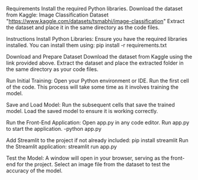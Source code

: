 Requirements
Install the required Python libraries.
Download the dataset from Kaggle: Image Classification Dataset "https://www.kaggle.com/datasets/tsmabhi/image-classification"
Extract the dataset and place it in the same directory as the code files.

Instructions
Install Python Libraries:
Ensure you have the required libraries installed. You can install them using:
pip install -r requirements.txt

Download and Prepare Dataset
Download the dataset from Kaggle using the link provided above.
Extract the dataset and place the extracted folder in the same directory as your code files.

Run Initial Training:
Open your Python environment or IDE.
Run the first cell of the code. This process will take some time as it involves training the model.

Save and Load Model:
Run the subsequent cells that save the trained model.
Load the saved model to ensure it is working correctly.

Run the Front-End Application:
Open app.py in any code editor.
Run app.py to start the application.
-python app.py

Add Streamlit to the project if not already included:
pip install streamlit
Run the Streamlit application:
streamlit run app.py

Test the Model:
A window will open in your browser, serving as the front-end for the project.
Select an image file from the dataset to test the accuracy of the model.
